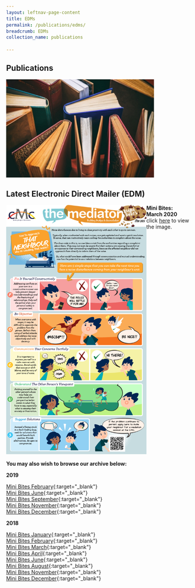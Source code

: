 ```yaml
---
layout: leftnav-page-content
title: EDMs
permalink: /publications/edms/
breadcrumb: EDMs
collection_name: publications

---
```


<style>
  .image {width: 400px;}
  .image img {max-width: 100%;}
  .flex-container {display: flex;}
  .flex-container .flex-box a .img {width: 400px;}
</style>

Publications
---

<div class="image"><img src="/images/1504172802236.jpg/" title="Publications" alt="Publications" style="width:600px"></div>

Latest Electronic Direct Mailer (EDM)
---

<div class="flex-container">
  <div class="flex-box">
    <a href="/images/EDM-FOCUS-MARCH2020.png/"> <img src="/images/EDM-FOCUS-MARCH2020.png/" title="Latest EDMs" alt="Latest EDMs"></a>
  </div>
  <div class="flex-box">
       <b>Mini Bites:<br>March 2020</b><br>click <a href="/images/EDM-FOCUS-MARCH2020.png/" target="_blank">here</a> to view the image.
  </div>
</div>

**You may also wish to browse our archive below:**

**2019**

[Mini Bites February](/images/EDM_Dispute_Social_Media.png/){:target="_blank"}<br>
[Mini Bites June](/images/June-EDM-2019-Special-Needs.png/){:target="_blank"}<br>
[Mini Bites September](/images/Let's_All_Be_Professional.png/){:target="_blank"}<br>
[Mini Bites November](/images/MACAD2019.png/){:target="_blank"}<br>
[Mini Bites December](/images/EDM-Holiday-Greetings-2019.png/){:target="_blank"}<br>

**2018**

[Mini Bites January](/images/EDM-Noisy_Neighbour.png/){:target="_blank"}<br>
[Mini Bites February](/images/EDM-Family_Care_Elderly_Parents.png/){:target="_blank"}<br>
[Mini Bites March](/images/EDM-Landlord_Tenant_Dispute.png/){:target="_blank"}<br>
[Mini Bites April](/images/EDM-Smoke_Dispute_Neighbour.png/){:target="_blank"}<br>
[Mini Bites June](/images/EDM-Like_Father_Like_Son_Family_Dispute.png/){:target="_blank"}<br>
[Mini Bites August](/images/EDM-Appointments-and-Awards.png/){:target="_blank"}<br>
[Mini Bites November](/images/November_EDM.png/){:target="_blank"}<br>
[Mini Bites December](/images/December_EDM.gif/){:target="_blank"}<br>
